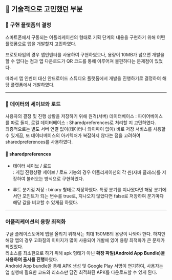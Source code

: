 ## 📝 기술적으로 고민했던 부분

### 📎 구현 플랫폼의 결정

스마트폰에서 구동되는 어플리케이션의 형태로 기획 단계의 내용을 구현하기 위해 어떤 플랫폼으로 앱을 개발할지 고민하였다.    

프로토타입의 경우 앱인벤터를 사용하여 구현하였으나, 용량이 10MB가 넘으면 개발을 할 수 없다는 점과 앱 다운로드가 QR 코드를 통해 이루어져 불편하다는 문제점이 있었다.          

따라서 앱 인벤터 대신 안드로이드 스튜디오 플랫폼에서 개발을 진행하기로 결정하여 해당 플랫폼에서 개발하였다.


---
### 📎 데이터의 세이브와 로드

사용자의 결정 및 진행 상황을 저장하기 위해 원격(서버) 데이터베이스 : 파이어베이스를 따로 둘지, 로컬 데이터베이스 : Sharedpreferences로 처리할 지 고민하였다.    
최종적으로는 별도 서버 연결 없이(데이터나 와이파이 없이) 바로 저장 서비스를 사용할 수 있게끔, 또 데이터베이스의 아키텍처가 복잡하지 않다는 점을 고려하여 sharedpreferences를 사용하였다.      

#### 📍 sharedpreferences

- 데이터 세이브 / 로드     
: 게임 진행상황 세이브 / 로드 기능의 경우 어플리케이션의 각 씬(자바 클래스)를 저장하여 불러오는 방식으로 구현하였다.
  
- 루트 분기점 저장
: binary 형태로 저장하였다. 특정 분기를 지나왔다면 해당 분기에서만 포인트가 되는 변수를 true로, 지나오지 않았다면 false로 저장하여 분기마다 해당 값을 비교할 수 있게끔 하였다.
  
---
### 어플리케이션의 용량 최적화

구글 플레이스토어에 앱을 올리기 위해서는 최대 150MB의 용량이 나와야 한다. 하지만 해당 앱의 경우 고화질의 이미지가 많이 사용되어 개발에 있어 용량 최적화가 큰 문제가 되었었다.       
리소스를 최소한으로 하기 위해 apk 형태가 아닌 **확장 파일(Android App Bundle)을 사용하여 출시를 진행**하였다.       
Android App bundle을 통해 APK 생성 및 Google Play 서명이 연기하여, 사용자는 앱 실행에 필요한 코드와 리소스만 담긴 최적화된 APK를 다운로드할 수 있게 된다.